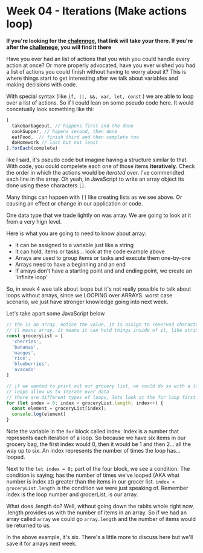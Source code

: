 # Week 04 - Iterations (Make actions loop)

**If you're looking for the [chalennge](/exercise), that link will take your there. If you're after the [challenege](./labs/week-04/challenge), you will find it there**

Have you ever had an list of actions that you wish you could handle every action at once? Or more properly advocated, have you ever wished you had a list of actions you could finish without having to worry about it? This is where things start to get interesting after we talk about variables and making decisions with code.

With special syntax (like `if, ||, &&, var, let, const` ) we are able to loop over a list of actions. So if I could lean on some pseudo code here. It would concetually look something like thi:

```js
[
  takeGarbageout, // happens first and the done
  cookSupper, // hapens second, then done
  eatFood,  // finish third and then complete too
  doHomework // last but not least
].forEach(complete)

```

like I said, it's pseudo code but imagine having a structure similar to that. With code, you could compelete each one of those items **iteratively**. Check the order in which the actions would be *iterated* over. I've commendted each line in the array. Oh yeah, in JavaScript to write an array object its done using these characters `[]`.

Many things can happen with `[]` like creating lists as we see above. Or causing an effect or change in our application or code.

One data type that we trade lightly on was array. We are going to look at it from a very hign level. 

Here is what you are going to need to know about array:
  * It can be assigned to a variable just like a string
  * It can hold, items or tasks... look at the code example above
  * Arrays are used to group items or tasks and execute them one-by-one
  * Arrays need to have a beginning and an end
  * If arrays don't have a starting point and and ending point, we create an 'infinite loop'

So, in week 4 wee talk about loops but it's not really possible to talk about loops without arrays, since we LOOPING over ARRAYS. worst case scenario, we just have stronger knowledge going into next week.

Let's take apart some JavaScript below

```js
// the is an array. notice the value, it is assign to reserved characters []
// [] means array, it means it can hold things inside of it, like strings (and much more complex items)
const groceryList = [
  'cherries',
  'bananas',
  'mangos',
  'rice',
  'blueberries',
  'avacado'
]

// if we wanted to print out our grocery list, we could do so with a loop
// loops allow us to iterate over data
// there are different types of loops, lets look at the for loop first
for (let index = 0; index < groceryList.length; index++) {
  const element = groceryList[index];
  console.log(element)
}
```

Note the variable in the `for` block called index. Index is a number that represents each iteration of a loop. So because we have six items in our grocery bag, the first index would 0, then it would be 1 and then 2... all the way up to six. An index represents the number of times the loop has... looped.

Next to the `let index = 0;` part of the four block, we see a condition. The condition is saying; has the number of times we've looped (AKA what number is index at) greater than the items in our grocer list. `index < groceryList.length` is the condition we were just speaking of. Remember index is the loop number and grocerList, is our array.

What does .length do? Well, without going down the rabits whole right now, .length provides us with the number of items in an array. So if we had an array called `array` we could go `array.length` and the number of items would be returned to us.

In the above example, it's six. There's a little more to discuss here but we'll save it for arrays next week.